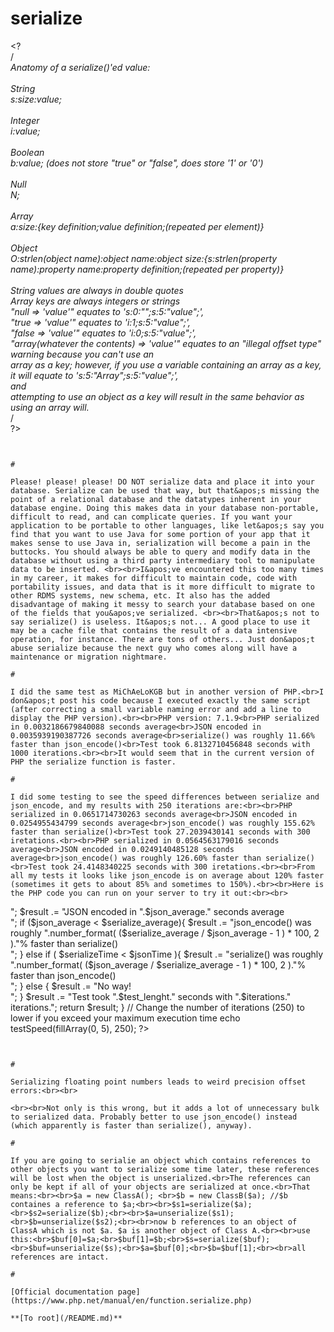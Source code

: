 # serialize



&lt;?<br>/*<br>Anatomy of a serialize()&apos;ed value:<br><br> String<br> s:size:value;<br><br> Integer<br> i:value;<br><br> Boolean<br> b:value; (does not store "true" or "false", does store &apos;1&apos; or &apos;0&apos;)<br><br> Null<br> N;<br><br> Array<br> a:size:{key definition;value definition;(repeated per element)}<br><br> Object<br> O:strlen(object name):object name:object size:{s:strlen(property name):property name:property definition;(repeated per property)}<br><br> String values are always in double quotes<br> Array keys are always integers or strings<br>    "null =&gt; &apos;value&apos;" equates to &apos;s:0:"";s:5:"value";&apos;,<br>    "true =&gt; &apos;value&apos;" equates to &apos;i:1;s:5:"value";&apos;,<br>    "false =&gt; &apos;value&apos;" equates to &apos;i:0;s:5:"value";&apos;,<br>    "array(whatever the contents) =&gt; &apos;value&apos;" equates to an "illegal offset type" warning because you can&apos;t use an<br>    array as a key; however, if you use a variable containing an array as a key, it will equate to &apos;s:5:"Array";s:5:"value";&apos;,<br>     and<br>    attempting to use an object as a key will result in the same behavior as using an array will.<br>*/<br>?>
```
  

#

Please! please! please! DO NOT serialize data and place it into your database. Serialize can be used that way, but that&apos;s missing the point of a relational database and the datatypes inherent in your database engine. Doing this makes data in your database non-portable, difficult to read, and can complicate queries. If you want your application to be portable to other languages, like let&apos;s say you find that you want to use Java for some portion of your app that it makes sense to use Java in, serialization will become a pain in the buttocks. You should always be able to query and modify data in the database without using a third party intermediary tool to manipulate data to be inserted. <br><br>I&apos;ve encountered this too many times in my career, it makes for difficult to maintain code, code with portability issues, and data that is it more difficult to migrate to other RDMS systems, new schema, etc. It also has the added disadvantage of making it messy to search your database based on one of the fields that you&apos;ve serialized. <br><br>That&apos;s not to say serialize() is useless. It&apos;s not... A good place to use it may be a cache file that contains the result of a data intensive operation, for instance. There are tons of others... Just don&apos;t abuse serialize because the next guy who comes along will have a maintenance or migration nightmare.  

#

I did the same test as MiChAeLoKGB but in another version of PHP.<br>I don&apos;t post his code because I executed exactly the same script (after correcting a small variable naming error and add a line to display the PHP version).<br><br>PHP version: 7.1.9<br>PHP serialized in 0.0032186679840088 seconds average<br>JSON encoded in 0.0035939190387726 seconds average<br>serialize() was roughly 11.66% faster than json_encode()<br>Test took 6.8132710456848 seconds with 1000 iterations.<br><br>It would seem that in the current version of PHP the serialize function is faster.  

#

I did some testing to see the speed differences between serialize and json_encode, and my results with 250 iterations are:<br><br>PHP serialized in 0.0651714730263 seconds average<br>JSON encoded in 0.0254955434799 seconds average<br>json_encode() was roughly 155.62% faster than serialize()<br>Test took 27.2039430141 seconds with 300 iretations.<br><br>PHP serialized in 0.0564563179016 seconds average<br>JSON encoded in 0.0249140485128 seconds average<br>json_encode() was roughly 126.60% faster than serialize()<br>Test took 24.4148340225 seconds with 300 iretations.<br><br>From all my tests it looks like json_encode is on average about 120% faster (sometimes it gets to about 85% and sometimes to 150%).<br><br>Here is the PHP code you can run on your server to try it out:<br><br>

```
<?php

// fillArray function myde by Peter Bailey
function fillArray($depth, $max){
    static $seed;
    if (is_null($seed)){
        $seed = array('a', 2, 'c', 4, 'e', 6, 'g', 8, 'i', 10);
    }
    if ($depth < $max){
        $node = array();
        foreach ($seed as $key){
            $node[$key] = fillArray( $depth + 1, $max );
        }
        return $node;
    }
    return 'empty';
}

function testSpeed($testArray, $iterations = 100){

    $json_time = array();
    $serialize_time = array();
    $test_start = microtime(true);

    for ($x = 1; $x <= $iterations; $x++){
        $start = microtime(true);
        json_encode($testArray);
        $json_time[] = microtime(true) - $start;

        $start = microtime(true);
        serialize($testArray);
        $serialize_time[] = microtime(true) - $start;
    }

    $test_lenght = microtime(true) - $test_start;
    $json_average = array_sum($json_time) / count($json_time);
    $serialize_average = array_sum($serialize_time) / count($serialize_time);

    $result = "PHP serialized in ".$serialize_average." seconds average<br>";
    $result .= "JSON encoded in ".$json_average." seconds average<br>";

    if ($json_average < $serialize_average){
        $result .= "json_encode() was roughly ".number_format( ($serialize_average / $json_average - 1 ) * 100, 2 )."% faster than serialize()<br>";
    } else if ( $serializeTime < $jsonTime ){
        $result .= "serialize() was roughly ".number_format( ($json_average / $serialize_average - 1 ) * 100, 2 )."% faster than json_encode()<br>";
    } else {
        $result .= "No way!<br>";
    }

    $result .= "Test took ".$test_lenght." seconds with ".$iterations." iterations.";

    return $result;

}

// Change the number of iterations (250) to lower if you exceed your maximum execution time
echo testSpeed(fillArray(0, 5), 250);

?>
```
  

#

Serializing floating point numbers leads to weird precision offset errors:<br><br>

```
<?php

echo round(96.670000000000002, 2);
// 96.67

echo serialize(round(96.670000000000002, 2));
// d:96.670000000000002;

echo serialize(96.67);
// d:96.670000000000002;

?>
```
<br><br>Not only is this wrong, but it adds a lot of unnecessary bulk to serialized data. Probably better to use json_encode() instead (which apparently is faster than serialize(), anyway).  

#

If you are going to serialie an object which contains references to other objects you want to serialize some time later, these references will be lost when the object is unserialized.<br>The references can only be kept if all of your objects are serialized at once.<br>That means:<br><br>$a = new ClassA(); <br>$b = new ClassB($a); //$b containes a reference to $a;<br><br>$s1=serialize($a);<br>$s2=serialize($b);<br><br>$a=unserialize($s1);<br>$b=unserialize($s2);<br><br>now b references to an object of ClassA which is not $a. $a is another object of Class A.<br><br>use this:<br>$buf[0]=$a;<br>$buf[1]=$b;<br>$s=serialize($buf);<br>$buf=unserialize($s);<br>$a=$buf[0];<br>$b=$buf[1];<br><br>all references are intact.  

#

[Official documentation page](https://www.php.net/manual/en/function.serialize.php)

**[To root](/README.md)**